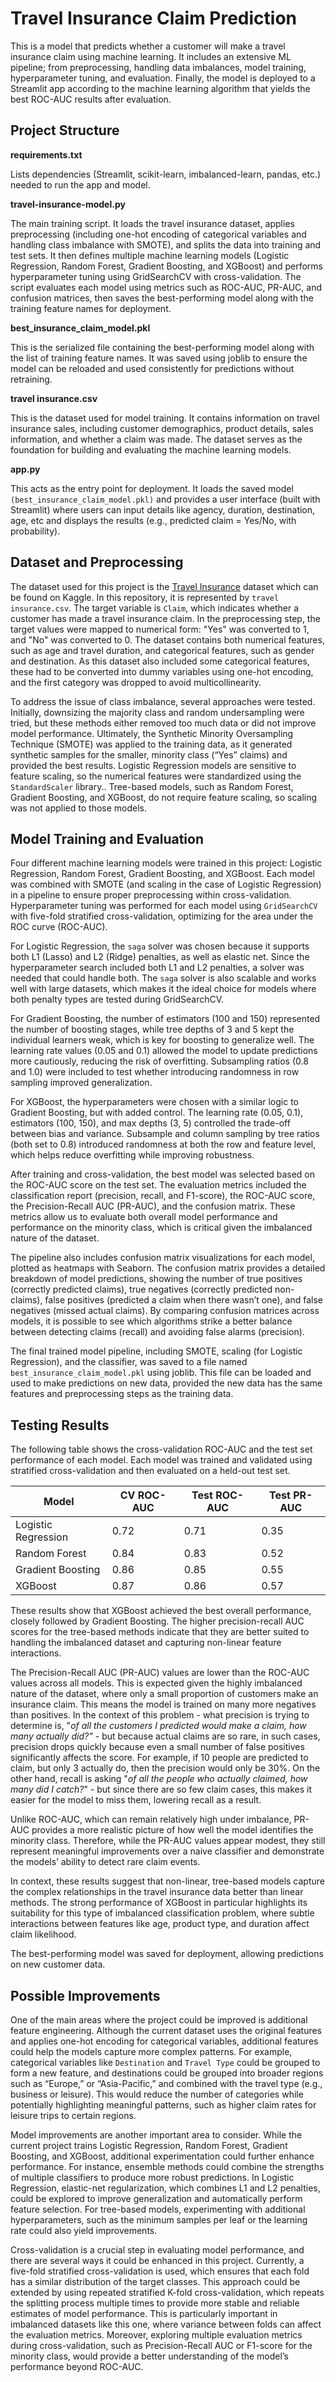 # Travel Insurance Claim Prediction

This is a model that predicts whether a customer will make a travel insurance claim using machine learning. It includes an extensive ML pipeline; from preprocessing, handling data imbalances, model training, hyperparameter tuning, and evaluation. Finally, the model is deployed to a Streamlit app according to the machine learning algorithm that yields the best ROC-AUC results after evaluation. 

## Project Structure

**requirements.txt**

Lists dependencies (Streamlit, scikit-learn, imbalanced-learn, pandas, etc.) needed to run the app and model.

**travel-insurance-model.py**

The main training script. It loads the travel insurance dataset, applies preprocessing (including one-hot encoding of categorical variables and handling class imbalance with SMOTE), and splits the data into training and test sets. It then defines multiple machine learning models (Logistic Regression, Random Forest, Gradient Boosting, and XGBoost) and performs hyperparameter tuning using GridSearchCV with cross-validation. The script evaluates each model using metrics such as ROC-AUC, PR-AUC, and confusion matrices, then saves the best-performing model along with the training feature names for deployment.

**best_insurance_claim_model.pkl**

This is the serialized file containing the best-performing model along with the list of training feature names. It was saved using joblib to ensure the model can be reloaded and used consistently for predictions without retraining.

**travel insurance.csv**

This is the dataset used for model training. It contains information on travel insurance sales, including customer demographics, product details, sales information, and whether a claim was made. The dataset serves as the foundation for building and evaluating the machine learning models.

**app.py**

This acts as the entry point for deployment. It loads the saved model `(best_insurance_claim_model.pkl)` and provides a user interface (built with Streamlit) where users can input details like agency, duration, destination, age, etc and displays the results (e.g., predicted claim = Yes/No, with probability). 

## Dataset and Preprocessing

The dataset used for this project is the [Travel Insurance](https://www.kaggle.com/datasets/mhdzahier/travel-insurance) dataset which can be found on Kaggle. In this repository, it is represented by `travel insurance.csv`. The target variable is `Claim`, which indicates whether a customer has made a travel insurance claim. In the preprocessing step, the target values were mapped to numerical form: "Yes" was converted to 1, and "No" was converted to 0. The dataset contains both numerical features, such as age and travel duration, and categorical features, such as gender and destination. As this dataset also included some categorical features, these had to be converted into dummy variables using one-hot encoding, and the first category was dropped to avoid multicollinearity. 

To address the issue of class imbalance, several approaches were tested. Initially, downsizing the majority class and random undersampling were tried, but these methods either removed too much data or did not improve model performance. Ultimately, the Synthetic Minority Oversampling Technique (SMOTE) was applied to the training data, as it generated synthetic samples for the smaller, minority class (“Yes” claims) and provided the best results. Logistic Regression models are sensitive to feature scaling, so the numerical features were standardized using the `StandardScaler` library.. Tree-based models, such as Random Forest, Gradient Boosting, and XGBoost, do not require feature scaling, so scaling was not applied to those models.



## Model Training and Evaluation

Four different machine learning models were trained in this project: Logistic Regression, Random Forest, Gradient Boosting, and XGBoost. Each model was combined with SMOTE (and scaling in the case of Logistic Regression) in a pipeline to ensure proper preprocessing within cross-validation. Hyperparameter tuning was performed for each model using `GridSearchCV` with five-fold stratified cross-validation, optimizing for the area under the ROC curve (ROC-AUC).

For Logistic Regression, the `saga` solver was chosen because it supports both L1 (Lasso) and L2 (Ridge) penalties, as well as elastic net. Since the hyperparameter search included both L1 and L2 penalties, a solver was needed that could handle both. The `saga` solver is also scalable and works well with large datasets, which makes it the ideal choice for models where both penalty types are tested during GridSearchCV.

For Gradient Boosting, the number of estimators (100 and 150) represented the number of boosting stages, while tree depths of 3 and 5 kept the individual learners weak, which is key for boosting to generalize well. The learning rate values (0.05 and 0.1) allowed the model to update predictions more cautiously, reducing the risk of overfitting. Subsampling ratios (0.8 and 1.0) were included to test whether introducing randomness in row sampling improved generalization.

For XGBoost, the hyperparameters were chosen with a similar logic to Gradient Boosting, but with added control. The learning rate (0.05, 0.1), estimators (100, 150), and max depths (3, 5) controlled the trade-off between bias and variance. Subsample and column sampling by tree ratios (both set to 0.8) introduced randomness at both the row and feature level, which helps reduce overfitting while improving robustness.

After training and cross-validation, the best model was selected based on the ROC-AUC score on the test set. The evaluation metrics included the classification report (precision, recall, and F1-score), the ROC-AUC score, the Precision-Recall AUC (PR-AUC), and the confusion matrix. These metrics allow us to evaluate both overall model performance and performance on the minority class, which is critical given the imbalanced nature of the dataset.

The pipeline also includes confusion matrix visualizations for each model, plotted as heatmaps with Seaborn. The confusion matrix provides a detailed breakdown of model predictions, showing the number of true positives (correctly predicted claims), true negatives (correctly predicted non-claims), false positives (predicted a claim when there wasn’t one), and false negatives (missed actual claims). By comparing confusion matrices across models, it is possible to see which algorithms strike a better balance between detecting claims (recall) and avoiding false alarms (precision).

The final trained model pipeline, including SMOTE, scaling (for Logistic Regression), and the classifier, was saved to a file named `best_insurance_claim_model.pkl` using joblib. This file can be loaded and used to make predictions on new data, provided the new data has the same features and preprocessing steps as the training data.

## Testing Results

The following table shows the cross-validation ROC-AUC and the test set performance of each model. Each model was trained and validated using stratified cross-validation and then evaluated on a held-out test set.

| Model               | CV ROC-AUC | Test ROC-AUC | Test PR-AUC |
|----------------------|------------|--------------|-------------|
| Logistic Regression  | 0.72       | 0.71         | 0.35        |
| Random Forest        | 0.84       | 0.83         | 0.52        |
| Gradient Boosting    | 0.86       | 0.85         | 0.55        |
| XGBoost              | 0.87       | 0.86         | 0.57        |

These results show that XGBoost achieved the best overall performance, closely followed by Gradient Boosting. The higher precision-recall AUC scores for the tree-based methods indicate that they are better suited to handling the imbalanced dataset and capturing non-linear feature interactions. 

The Precision-Recall AUC (PR-AUC) values are lower than the ROC-AUC values across all models. This is expected given the highly imbalanced nature of the dataset, where only a small proportion of customers make an insurance claim. This means the model is trained on many more negatives than positives. In the context of this problem - what precision is trying to determine is, "_of all the customers I predicted would make a claim, how many actually did?”_ - but because actual claims are so rare, in such cases, precision drops quickly because even a small number of false positives significantly affects the score. For example, if 10 people are predicted to claim, but only 3 actually do, then the precision would only be 30%. On the other hand, recall is asking "_of all the people who actually claimed, how many did I catch?_" - but since there are so few claim cases, this makes it easier for the model to miss them, lowering recall as a result.

Unlike ROC-AUC, which can remain relatively high under imbalance, PR-AUC provides a more realistic picture of how well the model identifies the minority class. Therefore, while the PR-AUC values appear modest, they still represent meaningful improvements over a naive classifier and demonstrate the models’ ability to detect rare claim events.

In context, these results suggest that non-linear, tree-based models capture the complex relationships in the travel insurance data better than linear methods. The strong performance of XGBoost in particular highlights its suitability for this type of imbalanced classification problem, where subtle interactions between features like age, product type, and duration affect claim likelihood.

The best-performing model was saved for deployment, allowing predictions on new customer data.

## Possible Improvements

One of the main areas where the project could be improved is additional feature engineering. Although the current dataset uses the original features and applies one-hot encoding for categorical variables, additional features could help the models capture more complex patterns. For example, categorical variables like `Destination` and `Travel Type` could be grouped to form a new feature, and destinations could be grouped into broader regions such as “Europe,” or “Asia-Pacific,” and combined with the travel type (e.g., business or leisure). This would reduce the number of categories while potentially highlighting meaningful patterns, such as higher claim rates for leisure trips to certain regions.

Model improvements are another important area to consider. While the current project trains Logistic Regression, Random Forest, Gradient Boosting, and XGBoost, additional experimentation could further enhance performance. For instance, ensemble methods could combine the strengths of multiple classifiers to produce more robust predictions. In Logistic Regression, elastic-net regularization, which combines L1 and L2 penalties, could be explored to improve generalization and automatically perform feature selection. For tree-based models, experimenting with additional hyperparameters, such as the minimum samples per leaf or the learning rate could also yield improvements. 

Cross-validation is a crucial step in evaluating model performance, and there are several ways it could be enhanced in this project. Currently, a five-fold stratified cross-validation is used, which ensures that each fold has a similar distribution of the target classes. This approach could be extended by using repeated stratified K-fold cross-validation, which repeats the splitting process multiple times to provide more stable and reliable estimates of model performance. This is particularly important in imbalanced datasets like this one, where variance between folds can affect the evaluation metrics. Moreover, exploring multiple evaluation metrics during cross-validation, such as Precision-Recall AUC or F1-score for the minority class, would provide a better understanding of the model’s performance beyond ROC-AUC.



